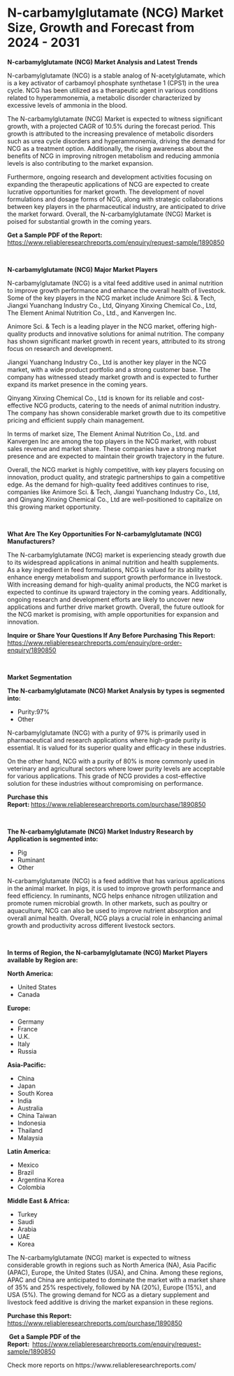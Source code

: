 <p><h1>N-carbamylglutamate (NCG) Market Size, Growth and Forecast from 2024 - 2031</h1></p><p><strong>N-carbamylglutamate (NCG) Market Analysis and Latest Trends</strong></p>
<p><p>N-carbamylglutamate (NCG) is a stable analog of N-acetylglutamate, which is a key activator of carbamoyl phosphate synthetase 1 (CPS1) in the urea cycle. NCG has been utilized as a therapeutic agent in various conditions related to hyperammonemia, a metabolic disorder characterized by excessive levels of ammonia in the blood.</p><p>The N-carbamylglutamate (NCG) Market is expected to witness significant growth, with a projected CAGR of 10.5% during the forecast period. This growth is attributed to the increasing prevalence of metabolic disorders such as urea cycle disorders and hyperammonemia, driving the demand for NCG as a treatment option. Additionally, the rising awareness about the benefits of NCG in improving nitrogen metabolism and reducing ammonia levels is also contributing to the market expansion.</p><p>Furthermore, ongoing research and development activities focusing on expanding the therapeutic applications of NCG are expected to create lucrative opportunities for market growth. The development of novel formulations and dosage forms of NCG, along with strategic collaborations between key players in the pharmaceutical industry, are anticipated to drive the market forward. Overall, the N-carbamylglutamate (NCG) Market is poised for substantial growth in the coming years.</p></p>
<p><strong>Get a Sample PDF of the Report:&nbsp;</strong> <a href="https://www.reliableresearchreports.com/enquiry/request-sample/1890850">https://www.reliableresearchreports.com/enquiry/request-sample/1890850</a></p>
<p>&nbsp;</p>
<p><strong>N-carbamylglutamate (NCG) Major Market Players</strong></p>
<p><p>N-carbamylglutamate (NCG) is a vital feed additive used in animal nutrition to improve growth performance and enhance the overall health of livestock. Some of the key players in the NCG market include Animore Sci. & Tech, Jiangxi Yuanchang Industry Co., Ltd, Qinyang Xinxing Chemical Co., Ltd, The Element Animal Nutrition Co., Ltd., and Kanvergen Inc.</p><p>Animore Sci. & Tech is a leading player in the NCG market, offering high-quality products and innovative solutions for animal nutrition. The company has shown significant market growth in recent years, attributed to its strong focus on research and development.</p><p>Jiangxi Yuanchang Industry Co., Ltd is another key player in the NCG market, with a wide product portfolio and a strong customer base. The company has witnessed steady market growth and is expected to further expand its market presence in the coming years.</p><p>Qinyang Xinxing Chemical Co., Ltd is known for its reliable and cost-effective NCG products, catering to the needs of animal nutrition industry. The company has shown considerable market growth due to its competitive pricing and efficient supply chain management.</p><p>In terms of market size, The Element Animal Nutrition Co., Ltd. and Kanvergen Inc are among the top players in the NCG market, with robust sales revenue and market share. These companies have a strong market presence and are expected to maintain their growth trajectory in the future.</p><p>Overall, the NCG market is highly competitive, with key players focusing on innovation, product quality, and strategic partnerships to gain a competitive edge. As the demand for high-quality feed additives continues to rise, companies like Animore Sci. & Tech, Jiangxi Yuanchang Industry Co., Ltd, and Qinyang Xinxing Chemical Co., Ltd are well-positioned to capitalize on this growing market opportunity.</p></p>
<p>&nbsp;</p>
<p><strong>What Are The Key Opportunities For N-carbamylglutamate (NCG) Manufacturers?</strong></p>
<p><p>The N-carbamylglutamate (NCG) market is experiencing steady growth due to its widespread applications in animal nutrition and health supplements. As a key ingredient in feed formulations, NCG is valued for its ability to enhance energy metabolism and support growth performance in livestock. With increasing demand for high-quality animal products, the NCG market is expected to continue its upward trajectory in the coming years. Additionally, ongoing research and development efforts are likely to uncover new applications and further drive market growth. Overall, the future outlook for the NCG market is promising, with ample opportunities for expansion and innovation.</p></p>
<p><strong>Inquire or Share Your Questions If Any Before Purchasing This Report:</strong> <a href="https://www.reliableresearchreports.com/enquiry/pre-order-enquiry/1890850">https://www.reliableresearchreports.com/enquiry/pre-order-enquiry/1890850</a></p>
<p>&nbsp;</p>
<p><strong>Market Segmentation</strong></p>
<p><strong>The N-carbamylglutamate (NCG) Market Analysis by types is segmented into:</strong></p>
<p><ul><li>Purity:97%</li><li>Other</li></ul></p>
<p><p>N-carbamylglutamate (NCG) with a purity of 97% is primarily used in pharmaceutical and research applications where high-grade purity is essential. It is valued for its superior quality and efficacy in these industries.</p><p>On the other hand, NCG with a purity of 80% is more commonly used in veterinary and agricultural sectors where lower purity levels are acceptable for various applications. This grade of NCG provides a cost-effective solution for these industries without compromising on performance.</p></p>
<p><strong>Purchase this Report:&nbsp;</strong><a href="https://www.reliableresearchreports.com/purchase/1890850">https://www.reliableresearchreports.com/purchase/1890850</a></p>
<p>&nbsp;</p>
<p><strong>The N-carbamylglutamate (NCG) Market Industry Research by Application is segmented into:</strong></p>
<p><ul><li>Pig</li><li>Ruminant</li><li>Other</li></ul></p>
<p><p>N-carbamylglutamate (NCG) is a feed additive that has various applications in the animal market. In pigs, it is used to improve growth performance and feed efficiency. In ruminants, NCG helps enhance nitrogen utilization and promote rumen microbial growth. In other markets, such as poultry or aquaculture, NCG can also be used to improve nutrient absorption and overall animal health. Overall, NCG plays a crucial role in enhancing animal growth and productivity across different livestock sectors.</p></p>
<p>&nbsp;</p>
<p><strong>In terms of Region, the N-carbamylglutamate (NCG) Market Players available by Region are:</strong></p>
<p>
    <p> <strong> North America: </strong>
        <ul>
            <li>United States</li>
            <li>Canada</li>
        </ul>
        </p> 
    <p> <strong> Europe: </strong>
        <ul>
            <li>Germany</li>
            <li>France</li>
            <li>U.K.</li>
            <li>Italy</li>
            <li>Russia</li>
        </ul>
        </p> 
    <p> <strong> Asia-Pacific: </strong>
        <ul>
            <li>China</li>
            <li>Japan</li>
            <li>South Korea</li>
            <li>India</li>
            <li>Australia</li>
            <li>China Taiwan</li>
            <li>Indonesia</li>
            <li>Thailand</li>
            <li>Malaysia</li>
        </ul>
        </p> 
    <p> <strong> Latin America: </strong>
        <ul>
            <li>Mexico</li>
            <li>Brazil</li>
            <li>Argentina Korea</li>
            <li>Colombia</li>
        </ul>
        </p> 
    <p> <strong> Middle East & Africa: </strong>
        <ul>
            <li>Turkey</li>
            <li>Saudi</li>
            <li>Arabia</li>
            <li>UAE</li>
            <li>Korea</li>
        </ul>
    </p>
    </p>
<p><p>The N-carbamylglutamate (NCG) market is expected to witness considerable growth in regions such as North America (NA), Asia Pacific (APAC), Europe, the United States (USA), and China. Among these regions, APAC and China are anticipated to dominate the market with a market share of 35% and 25% respectively, followed by NA (20%), Europe (15%), and USA (5%). The growing demand for NCG as a dietary supplement and livestock feed additive is driving the market expansion in these regions.</p></p>
<p><strong>Purchase this Report: </strong><a href="https://www.reliableresearchreports.com/purchase/1890850">https://www.reliableresearchreports.com/purchase/1890850</a></p>
<p>&nbsp;<strong>Get a Sample PDF of the Report:&nbsp;&nbsp;</strong><a href="https://www.reliableresearchreports.com/enquiry/request-sample/1890850">https://www.reliableresearchreports.com/enquiry/request-sample/1890850</a></p>
<p><strong></strong></p>
<p>Check more reports on https://www.reliableresearchreports.com/</p>